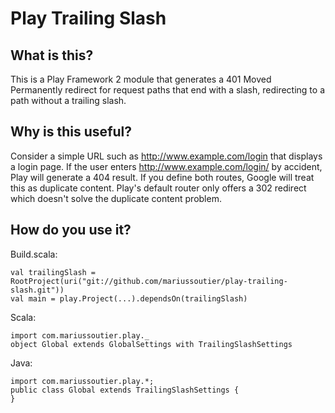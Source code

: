 Play Trailing Slash
===================

What is this?
-------------

This is a Play Framework 2 module that generates a 401 Moved Permanently redirect for request
paths that end with a slash, redirecting to a path without a trailing slash.


Why is this useful?
-------------------

Consider a simple URL such as http://www.example.com/login that displays a login page. If the user
enters http://www.example.com/login/ by accident, Play will generate a 404 result. If you define both
routes, Google will treat this as duplicate content. Play's default router only offers a 302 redirect
which doesn't solve the duplicate content problem.


How do you use it?
------------------

Build.scala:

    val trailingSlash = RootProject(uri("git://github.com/mariussoutier/play-trailing-slash.git"))
    val main = play.Project(...).dependsOn(trailingSlash)

Scala:

    import com.mariussoutier.play._
    object Global extends GlobalSettings with TrailingSlashSettings


Java:

    import com.mariussoutier.play.*;
    public class Global extends TrailingSlashSettings {
    }
